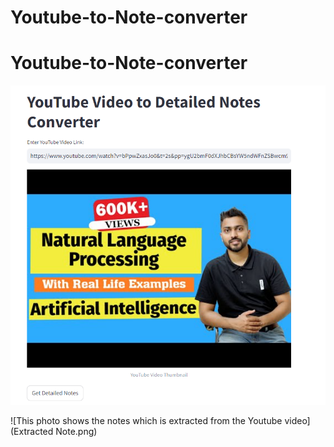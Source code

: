 ﻿# Youtube-to-Note-converter
# Youtube-to-Note-converter
![This photo shows the procedure to copy and paste the link of youtube video whose note need to be extracted](YT_Link.png)

![This photo shows the notes which is extracted from the Youtube video](Extracted Note.png)

